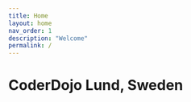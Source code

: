```yaml
---
title: Home
layout: home
nav_order: 1
description: "Welcome"
permalink: /
---
```

# CoderDojo Lund, Sweden

<!--Ticket Tailor Widget. Paste this into your website where you want the widget to appear. Do not change the code or the widget may not work properly.-->
<div class="tt-widget"><div class="tt-widget-fallback"><br /></div><script data-inline-bg-fill="false" data-inline-inherit-ref-from-url-param="" data-inline-minimal="true" data-inline-ref="website_widget" data-inline-show-logo="false" data-type="inline" data-url="https://www.tickettailor.com/all-tickets/coderdojolund/" src="https://cdn.tickettailor.com/js/widgets/min/widget.js"></script></div>
<!--End of Ticket Tailor Widget-->
